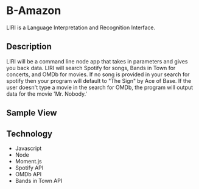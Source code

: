 # B-Amazon

LIRI is a Language Interpretation and Recognition Interface.

<!-- [LIRI Video Link](https://drive.google.com/file/d/1jZNPppFQ0LX_8AMnIiq4CYGmo9zPu_6e/view?usp=sharing "LIRI Video Link") -->

## Description

LIRI will be a command line node app that takes in parameters and gives you back data. LIRI will search Spotify for songs, Bands in Town for concerts, and OMDb for movies. If no song is provided in your search for spotify then your program will default to "The Sign" by Ace of Base. If the user doesn't type a movie in the search for OMDb, the program will output data for the movie 'Mr. Nobody.'
 

## Sample View
<!-- 
![LIRI Bot Screenshot](/assets/images/screenshot-01.jpg/)
![LIRI Bot Screenshot](/assets/images/screenshot-02.jpg/)
![LIRI Bot Screenshot](/assets/images/screenshot-03.jpg/)
![LIRI Bot Screenshot](/assets/images/screenshot-04.jpg/)
![LIRI Bot Screenshot](/assets/images/screenshot-05.jpg/) -->

## Technology

+ Javascript
+ Node
+ Moment.js
+ Spotify API
+ OMDb API
+ Bands in Town API